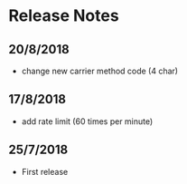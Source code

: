 # Release Notes

## 20/8/2018

- change new carrier method code (4 char)

## 17/8/2018

- add rate limit (60 times per minute)

## 25/7/2018

- First release
